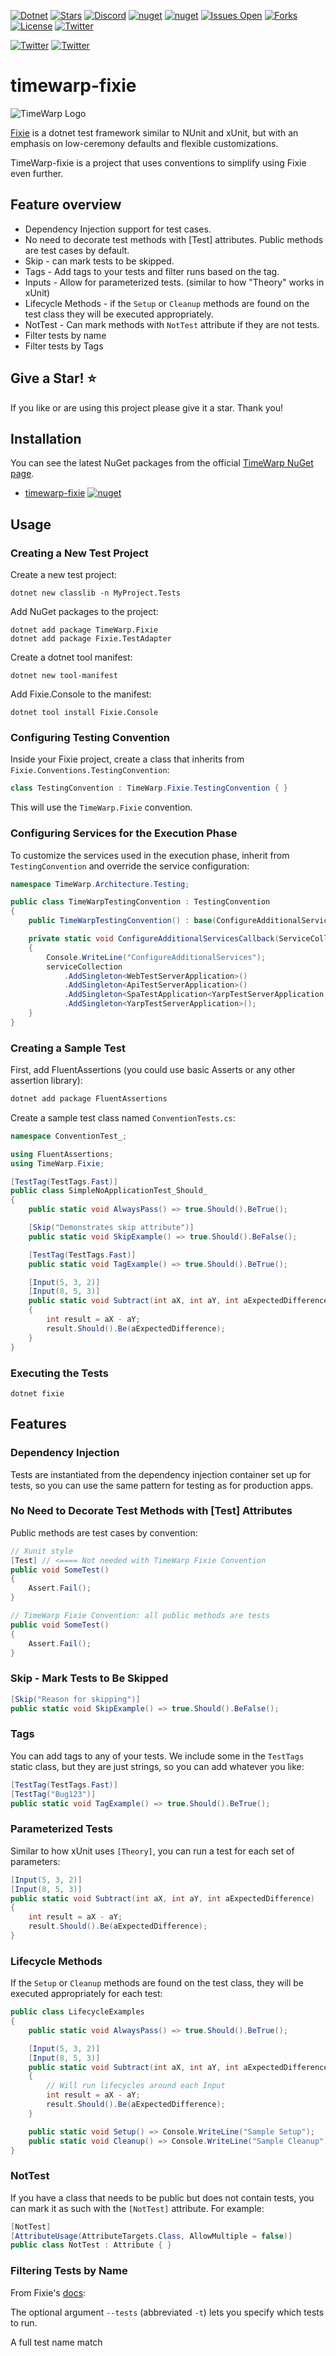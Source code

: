 [![Dotnet](https://img.shields.io/badge/dotnet-6.0-blue)](https://dotnet.microsoft.com)
[![Stars](https://img.shields.io/github/stars/TimeWarpEngineering/timewarp-fixie?logo=github)](https://github.com/TimeWarpEngineering/timewarp-fixie)
[![Discord](https://img.shields.io/discord/715274085940199487?logo=discord)](https://discord.gg/7F4bS2T)
[![nuget](https://img.shields.io/nuget/v/TimeWarp.Fixie?logo=nuget)](https://www.nuget.org/packages/TimeWarp.Fixie/)
[![nuget](https://img.shields.io/nuget/dt/TimeWarp.Fixie?logo=nuget)](https://www.nuget.org/packages/TimeWarp.Fixie/)
[![Issues Open](https://img.shields.io/github/issues/TimeWarpEngineering/timewarp-fixie?logo=github)](https://github.com/TimeWarpEngineering/timewarp-fixie/issues)
[![Forks](https://img.shields.io/github/forks/TimeWarpEngineering/timewarp-fixie)](https://github.com/TimeWarpEngineering/timewarp-fixie)
[![License](https://img.shields.io/github/license/TimeWarpEngineering/timewarp-fixie?logo=github)](https://unlicense.org)
[![Twitter](https://img.shields.io/twitter/url?style=social&url=https%3A%2F%2Fgithub.com%2FTimeWarpEngineering%2Ftimewarp-fixie)](https://twitter.com/intent/tweet?url=https://github.com/TimeWarpEngineering/timewarp-fixie)

[![Twitter](https://img.shields.io/twitter/follow/StevenTCramer.svg)](https://twitter.com/intent/follow?screen_name=StevenTCramer)
[![Twitter](https://img.shields.io/twitter/follow/TheFreezeTeam1.svg)](https://twitter.com/intent/follow?screen_name=TheFreezeTeam1)

# timewarp-fixie

![TimeWarp Logo](assets/Logo.png)

[Fixie](https://github.com/fixie/fixie/wiki) is a dotnet test framework similar to NUnit and xUnit, but with an emphasis on low-ceremony defaults and flexible customizations.

TimeWarp-fixie is a project that uses conventions to simplify using Fixie even further.

## Feature overview

* Dependency Injection support for test cases.
* No need to decorate test methods with [Test] attributes. Public methods are test cases by default.
* Skip - can mark tests to be skipped.
* Tags - Add tags to your tests and filter runs based on the tag.
* Inputs - Allow for parameterized tests. (similar to how "Theory" works in xUnit)
* Lifecycle Methods -  if the `Setup` or `Cleanup` methods are found on the test class they will be executed appropriately.
* NotTest - Can mark methods with `NotTest` attribute if they are not tests.
* Filter tests by name
* Filter tests by Tags

## Give a Star! :star:

If you like or are using this project please give it a star. Thank you!

## Installation

You can see the latest NuGet packages from the official [TimeWarp NuGet page](https://www.nuget.org/profiles/TimeWarp.Enterprises).

* [timewarp-fixie](https://www.nuget.org/packages/TimeWarp.Fixie/) [![nuget](https://img.shields.io/nuget/v/TimeWarp.Fixie?logo=nuget)](https://www.nuget.org/packages/TimeWarp.Fixie/)

## Usage

### Creating a New Test Project

Create a new test project:

```console
dotnet new classlib -n MyProject.Tests
```

Add NuGet packages to the project:

```console
dotnet add package TimeWarp.Fixie
dotnet add package Fixie.TestAdapter
```

Create a dotnet tool manifest:

```console
dotnet new tool-manifest
```

Add Fixie.Console to the manifest:

```console
dotnet tool install Fixie.Console
```

### Configuring Testing Convention

Inside your Fixie project, create a class that inherits from `Fixie.Conventions.TestingConvention`:

```csharp
class TestingConvention : TimeWarp.Fixie.TestingConvention { }
```

This will use the `TimeWarp.Fixie` convention.

### Configuring Services for the Execution Phase

To customize the services used in the execution phase, inherit from `TestingConvention` and override the service configuration:

```csharp
namespace TimeWarp.Architecture.Testing;

public class TimeWarpTestingConvention : TestingConvention
{
    public TimeWarpTestingConvention() : base(ConfigureAdditionalServicesCallback) { }

    private static void ConfigureAdditionalServicesCallback(ServiceCollection serviceCollection)
    {
        Console.WriteLine("ConfigureAdditionalServices");
        serviceCollection
            .AddSingleton<WebTestServerApplication>()
            .AddSingleton<ApiTestServerApplication>()
            .AddSingleton<SpaTestApplication<YarpTestServerApplication, TimeWarp.Architecture.Yarp.Server.Program>>()
            .AddSingleton<YarpTestServerApplication>();
    }
}
```

### Creating a Sample Test

First, add FluentAssertions (you could use basic Asserts or any other assertion library):

```csharp
dotnet add package FluentAssertions
```

Create a sample test class named `ConventionTests.cs`:

```csharp
namespace ConventionTest_;

using FluentAssertions;
using TimeWarp.Fixie;

[TestTag(TestTags.Fast)]
public class SimpleNoApplicationTest_Should_
{
    public static void AlwaysPass() => true.Should().BeTrue();

    [Skip("Demonstrates skip attribute")]
    public static void SkipExample() => true.Should().BeFalse();

    [TestTag(TestTags.Fast)]
    public static void TagExample() => true.Should().BeTrue();

    [Input(5, 3, 2)]
    [Input(8, 5, 3)]
    public static void Subtract(int aX, int aY, int aExpectedDifference)
    {
        int result = aX - aY;
        result.Should().Be(aExpectedDifference);
    }
}
```

### Executing the Tests

```console
dotnet fixie
```

## Features

### Dependency Injection

Tests are instantiated from the dependency injection container set up for tests, so you can use the same pattern for testing as for production apps.

### No Need to Decorate Test Methods with [Test] Attributes

Public methods are test cases by convention:

```csharp
// Xunit style
[Test] // <==== Not needed with TimeWarp Fixie Convention
public void SomeTest()
{
    Assert.Fail();
}
```

```csharp
// TimeWarp Fixie Convention: all public methods are tests 
public void SomeTest()
{
    Assert.Fail();
}
```

### Skip - Mark Tests to Be Skipped

```csharp
[Skip("Reason for skipping")]
public static void SkipExample() => true.Should().BeFalse();
```

### Tags

You can add tags to any of your tests. We include some in the `TestTags` static class, but they are just strings, so you can add whatever you like:

```csharp
[TestTag(TestTags.Fast)]
[TestTag("Bug123")]
public static void TagExample() => true.Should().BeTrue();
```

### Parameterized Tests

Similar to how xUnit uses `[Theory]`, you can run a test for each set of parameters:

```csharp
[Input(5, 3, 2)]
[Input(8, 5, 3)]
public static void Subtract(int aX, int aY, int aExpectedDifference)
{
    int result = aX - aY;
    result.Should().Be(aExpectedDifference);
}
```

### Lifecycle Methods

If the `Setup` or `Cleanup` methods are found on the test class, they will be executed appropriately for each test:

```csharp
public class LifecycleExamples
{
    public static void AlwaysPass() => true.Should().BeTrue();

    [Input(5, 3, 2)]
    [Input(8, 5, 3)]
    public static void Subtract(int aX, int aY, int aExpectedDifference)
    {
        // Will run lifecycles around each Input
        int result = aX - aY;
        result.Should().Be(aExpectedDifference);
    }

    public static void Setup() => Console.WriteLine("Sample Setup");
    public static void Cleanup() => Console.WriteLine("Sample Cleanup");
}
```

### NotTest

If you have a class that needs to be public but does not contain tests, you can mark it as such with the `[NotTest]` attribute. For example:

```csharp
[NotTest]
[AttributeUsage(AttributeTargets.Class, AllowMultiple = false)]
public class NotTest : Attribute { }
```

### Filtering Tests by Name

From Fixie's [docs](https://github.com/fixie/fixie/wiki/Command-Line-Arguments#filtering-with---tests):

The optional argument `--tests` (abbreviated `-t`) lets you specify which tests to run.

A full test name match
